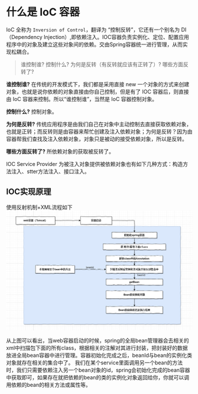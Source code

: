 # 什么是 IoC 容器
IoC 全称为 `Inversion of Control`，翻译为 “控制反转”，它还有一个别名为 DI（Dependency Injection）,即依赖注入。IOC容器负责实例化、定位、配置应用程序中的对象及建立这些对象间的依赖。交由Spring容器统一进行管理，从而实现松耦合。
> 谁控制谁? 控制什么? 为何是反转（有反转就应该有正转了）? 哪些方面反转了?

**谁控制谁?**
在传统的开发模式下，我们都是采用直接 new 一个对象的方式来创建对象，也就是说你依赖的对象直接由你自己控制，但是有了 IOC 容器后，则直接由 IoC 容器来控制。所以“谁控制谁”，当然是 IoC 容器控制对象。

**控制什么?**
控制对象。

**为何是反转?**
传统应用程序是由我们自己在对象中主动控制去直接获取依赖对象，也就是正转；而反转则是由容器来帮忙创建及注入依赖对象；为何是反转？因为由容器帮我们查找及注入依赖对象，对象只是被动的接受依赖对象，所以是反转。

**哪些方面反转了?**
所依赖对象的获取被反转了。

IOC Service Provider 为被注入对象提供被依赖对象也有如下几种方式：构造方法注入、stter方法注入、接口注入。


## IOC实现原理
使用反射机制+XML流程如下
![](res/ioc.png)

从上图可以看出，当web容器启动的时候，spring的全局bean管理器会去相关的xml中扫描包下面的所有class，根据相关的注解对其进行封装，把封装好的数据放进全局bean容器中进行管理。容器初始化完成之后，beanId与bean的实例化类对象就存在相关的集合中了。
我们在某个service里面调用另一个bean的方法时，我们只需要依赖注入另一个bean对象的id，spring会初始化完成的bean容器中获取即可，如果存在就把依赖的bean的类的实例化对象返回给你，你就可以调用依赖的bean的相关方法或属性等。


